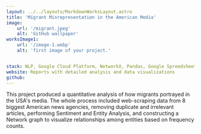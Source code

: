 ```yaml
---
layout: ../../layouts/MarkdownWorksLayout.astro
title: 'Migrant Misrepresentation in the American Media'
image:
    url: '/migrant.jpeg'
    alt: 'GitHub wallpaper'
worksImage1:
    url: '/image-1.webp'
    alt: 'first image of your project.'


stack: NLP, Google Cloud Platform, NetworkX, Pandas, Google Spreedsheet
website: Reports with detailed analysis and data visualizations
github:  
---
```


This project produced a quantitative analysis of how migrants portrayed in the USA's media. The whole process included web-scraping data from 8 biggest American news agencies, removing duplicate and irrelevant articles, performing Sentiment and Entity Analysis, and constructing a Network graph to visualize relationships among entities based on frequency counts. 

